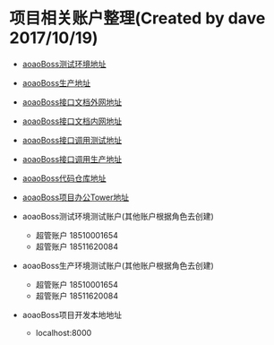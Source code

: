 # 项目相关账户整理(Created by dave 2017/10/19)

* [aoaoBoss测试环境地址](https://boss-dev.aoaosong.com)

* [aoaoBoss生产地址](https://boss.aoaosong.com)

* [aoaoBoss接口文档外网地址](http://123.124.17.55:8082/docs/api.html#id75)

* [aoaoBoss接口文档内网地址](http://192.168.10.154:8082/api.html#id76)

* [aoaoBoss接口调用测试地址](https://boss-api-dev.aoaosong.com/1.0)

* [aoaoBoss接口调用生产地址](https://boss-api.aoaosong.com/1.0)

* [aoaoBoss代码仓库地址](https://github.com/o3cloud/aoao-boss-app)

* [aoaoBoss项目办公Tower地址](https://tower.im/projects/217a2b518e344bb69ab836e677fc5957/)

* aoaoBoss测试环境测试账户(其他账户根据角色去创建)

  * 超管账户 18510001654
  * 超管账户 18511620084

* aoaoBoss生产环境测试账户(其他账户根据角色去创建)
    * 超管账户 18510001654
    * 超管账户 18511620084

* aoaoBoss项目开发本地地址
    * localhost:8000
